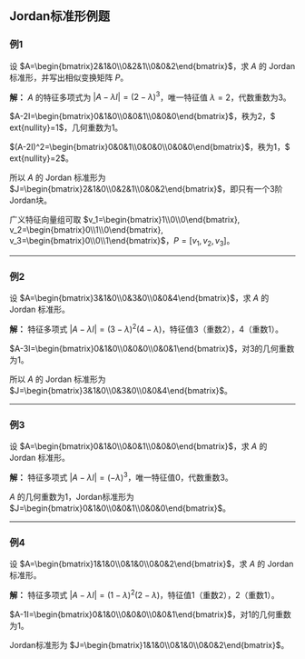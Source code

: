 ## Jordan标准形例题

### 例1
设 $A=\begin{bmatrix}2&1&0\\0&2&1\\0&0&2\end{bmatrix}$，求 $A$ 的 Jordan 标准形，并写出相似变换矩阵 $P$。

**解：**
$A$ 的特征多项式为 $|A-\lambda I|=(2-\lambda)^3$，唯一特征值 $\lambda=2$，代数重数为3。

$A-2I=\begin{bmatrix}0&1&0\\0&0&1\\0&0&0\end{bmatrix}$，秩为2，$	ext{nullity}=1$，几何重数为1。

$(A-2I)^2=\begin{bmatrix}0&0&1\\0&0&0\\0&0&0\end{bmatrix}$，秩为1，$	ext{nullity}=2$。

所以 $A$ 的 Jordan 标准形为 $J=\begin{bmatrix}2&1&0\\0&2&1\\0&0&2\end{bmatrix}$，即只有一个3阶Jordan块。

广义特征向量组可取 $v_1=\begin{bmatrix}1\\0\\0\end{bmatrix}, v_2=\begin{bmatrix}0\\1\\0\end{bmatrix}, v_3=\begin{bmatrix}0\\0\\1\end{bmatrix}$，$P=[v_1,v_2,v_3]$。

---

### 例2
设 $A=\begin{bmatrix}3&1&0\\0&3&0\\0&0&4\end{bmatrix}$，求 $A$ 的 Jordan 标准形。

**解：**
特征多项式 $|A-\lambda I|=(3-\lambda)^2(4-\lambda)$，特征值3（重数2），4（重数1）。

$A-3I=\begin{bmatrix}0&1&0\\0&0&0\\0&0&1\end{bmatrix}$，对3的几何重数为1。

所以 $A$ 的 Jordan 标准形为 $J=\begin{bmatrix}3&1&0\\0&3&0\\0&0&4\end{bmatrix}$。

---

### 例3
设 $A=\begin{bmatrix}0&1&0\\0&0&1\\0&0&0\end{bmatrix}$，求 $A$ 的 Jordan 标准形。

**解：**
特征多项式 $|A-\lambda I|=(-\lambda)^3$，唯一特征值0，代数重数3。

$A$ 的几何重数为1，Jordan标准形为 $J=\begin{bmatrix}0&1&0\\0&0&1\\0&0&0\end{bmatrix}$。

---

### 例4
设 $A=\begin{bmatrix}1&1&0\\0&1&0\\0&0&2\end{bmatrix}$，求 $A$ 的 Jordan 标准形。

**解：**
特征多项式 $|A-\lambda I|=(1-\lambda)^2(2-\lambda)$，特征值1（重数2），2（重数1）。

$A-1I=\begin{bmatrix}0&1&0\\0&0&0\\0&0&1\end{bmatrix}$，对1的几何重数为1。

Jordan标准形为 $J=\begin{bmatrix}1&1&0\\0&1&0\\0&0&2\end{bmatrix}$。 